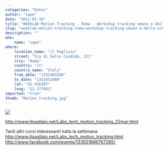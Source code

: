 ```yaml
---
categories: "Dates"
author: "sapo"
date: "2012-03-10"
title: "WEEKLAB Motion Tracking - Roma - Workshop tracking umano e dello scheletro con KINECT e VVVV"
slug: "weeklab-motion-tracking-roma-workshop-tracking-umano-e-dello-scheletro-con-kinect-e-vvvv"
description: ""
who: 
    name: "sapo"
where: 
    location_name: "il Pagliaio"
    street: "Via di Selva Candida, 311"
    city: "Roma"
    country: "it"
    country_name: "Italy"
    from_date: "1332403200"
    to_date: "1332432000"
    lat: "41.936387"
    long: "12.377661"
imported: "true"
thumb: "Motion_tracking.jpg"
---
```



![](Motion_tracking.jpg) 

http://www.ilpagliaio.net/Labs_tech_motion_tracking_22mar.html

Tanti altri corsi interessanti tutta la settimana 
http://www.ilpagliaio.net/Labs_tech_motion_tracking.html
http://www.facebook.com/events/133551886767265/